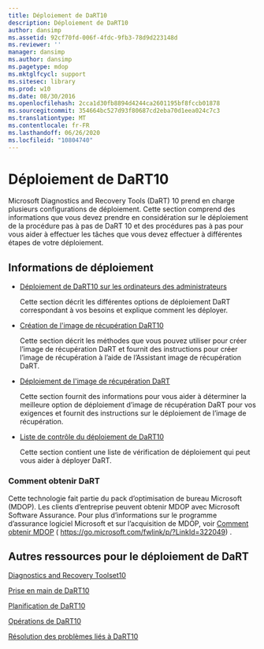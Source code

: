 ```yaml
---
title: Déploiement de DaRT10
description: Déploiement de DaRT10
author: dansimp
ms.assetid: 92cf70fd-006f-4fdc-9fb3-78d9d223148d
ms.reviewer: ''
manager: dansimp
ms.author: dansimp
ms.pagetype: mdop
ms.mktglfcycl: support
ms.sitesec: library
ms.prod: w10
ms.date: 08/30/2016
ms.openlocfilehash: 2cca1d30fb8894d4244ca2601195bf8fccb01878
ms.sourcegitcommit: 354664bc527d93f80687cd2eba70d1eea024c7c3
ms.translationtype: MT
ms.contentlocale: fr-FR
ms.lasthandoff: 06/26/2020
ms.locfileid: "10804740"
---
```

# Déploiement de DaRT10


Microsoft Diagnostics and Recovery Tools (DaRT) 10 prend en charge plusieurs configurations de déploiement. Cette section comprend des informations que vous devez prendre en considération sur le déploiement de la procédure pas à pas de DaRT 10 et des procédures pas à pas pour vous aider à effectuer les tâches que vous devez effectuer à différentes étapes de votre déploiement.

## Informations de déploiement


-   [Déploiement de DaRT10 sur les ordinateurs des administrateurs](deploying-dart-10-to-administrator-computers.md)

    Cette section décrit les différentes options de déploiement DaRT correspondant à vos besoins et explique comment les déployer.

-   [Création de l'image de récupération DaRT10](creating-the-dart-10-recovery-image.md)

    Cette section décrit les méthodes que vous pouvez utiliser pour créer l’image de récupération DaRT et fournit des instructions pour créer l’image de récupération à l’aide de l’Assistant image de récupération DaRT.

-   [Déploiement de l'image de récupération DaRT](deploying-the-dart-recovery-image-dart-10.md)

    Cette section fournit des informations pour vous aider à déterminer la meilleure option de déploiement d’image de récupération DaRT pour vos exigences et fournit des instructions sur le déploiement de l’image de récupération.

-   [Liste de contrôle du déploiement de DaRT10](dart-10-deployment-checklist.md)

    Cette section contient une liste de vérification de déploiement qui peut vous aider à déployer DaRT.

### Comment obtenir DaRT

Cette technologie fait partie du pack d’optimisation de bureau Microsoft (MDOP). Les clients d’entreprise peuvent obtenir MDOP avec Microsoft Software Assurance. Pour plus d’informations sur le programme d’assurance logiciel Microsoft et sur l’acquisition de MDOP, voir [Comment obtenir MDOP](https://go.microsoft.com/fwlink/p/?LinkId=322049) ( https://go.microsoft.com/fwlink/p/?LinkId=322049) .

## Autres ressources pour le déploiement de DaRT


[Diagnostics and Recovery Toolset10](index.md)

[Prise en main de DaRT10](getting-started-with-dart-10.md)

[Planification de DaRT10](planning-for-dart-10.md)

[Opérations de DaRT10](operations-for-dart-10.md)

[Résolution des problèmes liés à DaRT10](troubleshooting-dart-10.md)

 

 





